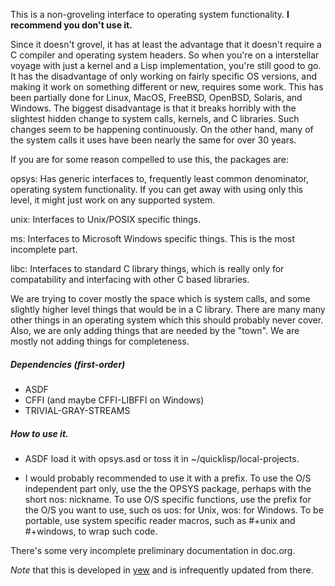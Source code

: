 This is a non-groveling interface to operating system functionality.
**I recommend you don't use it.**

Since it doesn't grovel, it has at least the advantage that it doesn't require
a C compiler and operating system headers. So when you're on a interstellar
voyage with just a kernel and a Lisp implementation, you're still good to go.
It has the disadvantage of only working on fairly specific OS versions, and
making it work on something different or new, requires some work. This has
been partially done for Linux, MacOS, FreeBSD, OpenBSD, Solaris, and Windows.
The biggest disadvantage is that it breaks horribly with the slightest hidden
change to system calls, kernels, and C libraries. Such changes seem to be
happening continuously. On the other hand, many of the system calls it uses
have been nearly the same for over 30 years.

If you are for some reason compelled to use this, the packages are:

opsys:
  Has generic interfaces to, frequently least common denominator, operating
  system functionality. If you can get away with using only this level, it might
  just work on any supported system.

unix:
  Interfaces to Unix/POSIX specific things.

ms:
  Interfaces to Microsoft Windows specific things.
  This is the most incomplete part.

libc:
  Interfaces to standard C library things, which is really only for
  compatability and interfacing with other C based libraries.

We are trying to cover mostly the space which is system calls, and some
slightly higher level things that would be in a C library. There are many
many other things in an operating system which this should probably never cover.
Also, we are only adding things that are needed by the "town". We are mostly
not adding things for completeness.

##### Dependencies (first-order)

- ASDF
- CFFI (and maybe CFFI-LIBFFI on Windows)
- TRIVIAL-GRAY-STREAMS

##### How to use it.

- ASDF load it with opsys.asd or toss it in ~/quicklisp/local-projects.

- I would probably recommended to use it with a prefix. To use the O/S
  independent part only, use the the OPSYS package, perhaps with the short
  nos: nickname. To use O/S specific functions, use the prefix for the O/S you
  want to use, such os uos: for Unix, wos: for Windows. To be portable, use
  system specific reader macros, such as #+unix and #+windows, to wrap
  such code.

There's some very incomplete preliminary documentation in doc.org.

*Note* that this is developed in [yew](https://github.com/nibbula/yew) and is infrequently updated from there.
